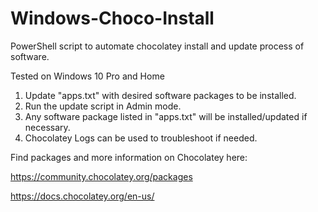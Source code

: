 # Windows-Choco-Install
PowerShell script to automate chocolatey install and update process of software.

Tested on Windows 10 Pro and Home

1. Update "apps.txt" with desired software packages to be installed.
2. Run the update script in Admin mode.
3. Any software package listed in "apps.txt" will be installed/updated if necessary.
4. Chocolatey Logs can be used to troubleshoot if needed.

Find packages and more information on Chocolatey here:

https://community.chocolatey.org/packages

https://docs.chocolatey.org/en-us/
